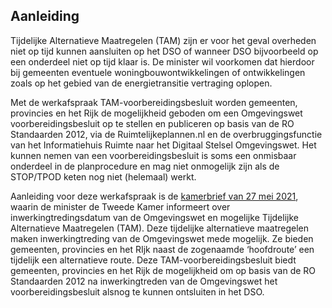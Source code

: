## Aanleiding 

Tijdelijke Alternatieve Maatregelen (TAM) zijn er voor het geval overheden niet op tijd kunnen aansluiten op het DSO of wanneer DSO bijvoorbeeld op een onderdeel niet op tijd klaar is. De minister wil voorkomen dat hierdoor bij gemeenten eventuele woningbouwontwikkelingen of ontwikkelingen zoals op het gebied van de energietransitie vertraging oplopen.

Met de werkafspraak TAM-voorbereidingsbesluit worden gemeenten, provincies en het Rijk de mogelijkheid geboden om een Omgevingswet voorbereidingsbesluit op te stellen en publiceren op basis van de RO Standaarden 2012, via de Ruimtelijkeplannen.nl en de overbruggingsfunctie van het Informatiehuis Ruimte naar het Digitaal Stelsel Omgevingswet. Het kunnen nemen van een voorbereidingsbesluit is soms een onmisbaar onderdeel in de planprocedure en mag niet onmogelijk zijn als de STOP/TPOD keten nog niet (helemaal) werkt.

Aanleiding voor deze werkafspraak is de <a href='https://zoek.officielebekendmakingen.nl/kst-33118-CF.html' target='_blank'>kamerbrief van 27 mei 2021</a>, waarin de minister de Tweede Kamer informeert over inwerkingtredingsdatum van de Omgevingswet en mogelijke Tijdelijke Alternatieve Maatregelen (TAM). Deze tijdelijke alternatieve maatregelen maken inwerkingtreding van de Omgevingswet mede mogelijk. Ze bieden gemeenten, provincies en het RIjk naast de zogenaamde ‘hoofdroute’ een tijdelijk een alternatieve route. Deze TAM-voorbereidingsbesluit biedt gemeenten, provincies en het Rijk de mogelijkheid om op basis van de RO Standaarden 2012 na inwerkingtreden van de Omgevingswet het voorbereidingsbesluit alsnog te kunnen ontsluiten in het DSO.

